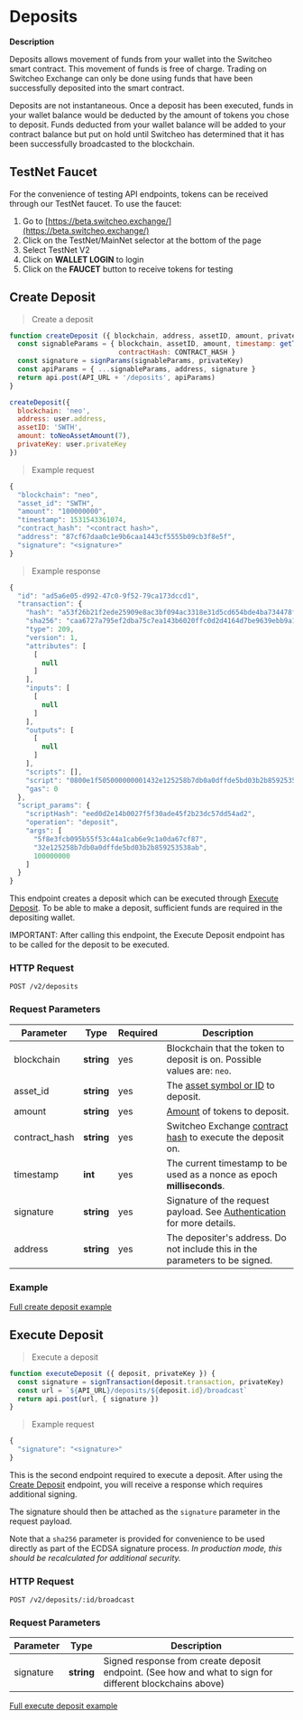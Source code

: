 # Deposits

**Description**

Deposits allows movement of funds from your wallet into the Switcheo smart contract.
This movement of funds is free of charge.
Trading on Switcheo Exchange can only be done using funds that have been successfully deposited into the smart contract.

Deposits are not instantaneous.
Once a deposit has been executed, funds in your wallet balance would be deducted by the amount of tokens you chose to deposit.
Funds deducted from your wallet balance will be added to your contract balance but put on hold until
Switcheo has determined that it has been successfully broadcasted to the blockchain.

## TestNet Faucet

For the convenience of testing API endpoints, tokens can be received through our TestNet faucet.
To use the faucet:

1. Go to [https://beta.switcheo.exchange/](https://beta.switcheo.exchange/)
2. Click on the TestNet/MainNet selector at the bottom of the page
3. Select TestNet V2
4. Click on **WALLET LOGIN** to login
5. Click on the **FAUCET** button to receive tokens for testing

## Create Deposit

> Create a deposit

```js
function createDeposit ({ blockchain, address, assetID, amount, privateKey }) {
  const signableParams = { blockchain, assetID, amount, timestamp: getTimestamp(),
                           contractHash: CONTRACT_HASH }
  const signature = signParams(signableParams, privateKey)
  const apiParams = { ...signableParams, address, signature }
  return api.post(API_URL + '/deposits', apiParams)
}

createDeposit({
  blockchain: 'neo',
  address: user.address,
  assetID: 'SWTH',
  amount: toNeoAssetAmount(7),
  privateKey: user.privateKey
})
```

> Example request

```js
{
  "blockchain": "neo",
  "asset_id": "SWTH",
  "amount": "100000000",
  "timestamp": 1531543361074,
  "contract_hash": "<contract hash>",
  "address": "87cf67daa0c1e9b6caa1443cf5555b09cb3f8e5f",
  "signature": "<signature>"
}
```

> Example response

```js
{
  "id": "ad5a6e05-d992-47c0-9f52-79ca173dccd1",
  "transaction": {
    "hash": "a53f26b21f2ede25909e8ac3bf094ac3318e31d5cd654bde4ba734478f1368b2",
    "sha256": "caa6727a795ef2dba75c7ea143b6020ffc0d2d4164d7be9639ebb9a1bbd7a6d1",
    "type": 209,
    "version": 1,
    "attributes": [
      [
        null
      ]
    ],
    "inputs": [
      [
        null
      ]
    ],
    "outputs": [
      [
        null
      ]
    ],
    "scripts": [],
    "script": "0800e1f505000000001432e125258b7db0a0dffde5bd03b2b859253538ab145f8e3fcb095b55f53c44a1cab6e9c1a0da67cf8753c1076465706f73697467d24ad57dc53db2f245de0af3f527004be1d2d0ee",
    "gas": 0
  },
  "script_params": {
    "scriptHash": "eed0d2e14b0027f5f30ade45f2b23dc57dd54ad2",
    "operation": "deposit",
    "args": [
      "5f8e3fcb095b55f53c44a1cab6e9c1a0da67cf87",
      "32e125258b7db0a0dffde5bd03b2b859253538ab",
      100000000
    ]
  }
}
```

This endpoint creates a deposit which can be executed through [Execute Deposit](#execute-deposit).
To be able to make a deposit, sufficient funds are required in the depositing wallet.

<aside class="notice">
  IMPORTANT: After calling this endpoint, the Execute Deposit endpoint has to be called for the deposit to be executed.
</aside>

### HTTP Request

`POST /v2/deposits`

### Request Parameters

 Parameter         | Type       | Required | Description
------------------ | ---------- | -------- | ------------
 blockchain        | **string** | yes       | Blockchain that the token to deposit is on. Possible values are: `neo`.
 asset_id          | **string** | yes       | The [asset symbol or ID](#supported-assets) to deposit.
 amount            | **string** | yes       | [Amount](#amounts) of tokens to deposit.
 contract_hash     | **string** | yes       | Switcheo Exchange [contract hash](#contracts) to execute the deposit on.
 timestamp         | **int**    | yes       | The current timestamp to be used as a nonce as epoch **milliseconds**.
 signature         | **string** | yes       | Signature of the request payload. See [Authentication](#authentication) for more details.
 address           | **string** | yes       | The depositer's address. Do not include this in the parameters to be signed.


### Example

[Full create deposit example](https://github.com/ConjurTech/switcheo-api-examples/blob/master/src/examples/deposits/createDepositExample.js)

## Execute Deposit

> Execute a deposit

```js
function executeDeposit ({ deposit, privateKey }) {
  const signature = signTransaction(deposit.transaction, privateKey)
  const url = `${API_URL}/deposits/${deposit.id}/broadcast`
  return api.post(url, { signature })
}
```

> Example request

```js
{
  "signature": "<signature>"
}
```

This is the second endpoint required to execute a deposit.
After using the [Create Deposit](#create-deposit) endpoint,
you will receive a response which requires additional signing.

The signature should then be attached as the `signature` parameter in the request payload.

Note that a `sha256` parameter is provided for convenience to be used directly as part of the ECDSA signature process.
 *In production mode, this should be recalculated for additional security.*

### HTTP Request

`POST /v2/deposits/:id/broadcast`

### Request Parameters

 Parameter  | Type       | Description
 ---------- | ---------- | -----------
 signature | **string** | Signed response from create deposit endpoint. (See how and what to sign for different blockchains above)

 [Full execute deposit example](https://github.com/ConjurTech/switcheo-api-examples/blob/master/src/examples/deposits/executeDepositExample.js)

